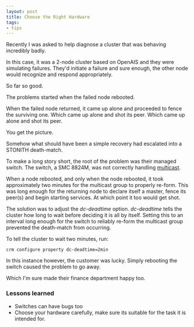```yaml
---
layout: post
title: Choose the Right Hardware
tags:
- tips
---
```

Recently I was asked to help diagnose a cluster that was behaving incredibly
badly.

In this case, it was a 2-node cluster based on OpenAIS and they were
simulating failures. They'd initiate a failure and sure enough, the other node
would recognize and respond appropriately.

So far so good.

The problems started when the failed node rebooted.

When the failed node returned, it came up alone and proceeded to fence the
surviving one. Which came up alone and shot its peer. Which came up alone and
shot its peer.

You get the picture.

Somehow what should have been a simple recovery had escalated into a STONITH
death-match.

To make a long story short, the root of the problem was their managed switch.
The switch, a SMC 8824M, was not correctly handling
[multicast](http://en.wikipedia.org/wiki/Multicast).

When a node rebooted, and only when the node rebooted, it took approximately
two minutes for the multicast group to properly re-form. This was long enough
for the returning node to declare itself a master, fence its peer(s) and begin
starting services. At which point it too would get shot.

The solution was to adjust the _dc-deadtime_ option. _dc-deadtime_ tells the
cluster how long to wait before deciding it is all by itself. Setting this to
an interval long enough for the switch to reliably re-form the multicast group
prevented the death-match from occurring.

To tell the cluster to wait two minutes, run:

    
    crm configure property dc-deadtime=2min
    

In this instance however, the customer was lucky. Simply rebooting the switch
caused the problem to go away.

Which I'm sure made their finance department happy too.

### Lessons learned

  * Switches can have bugs too
  * Choose your hardware carefully, make sure its suitable for the task it is intended for.

